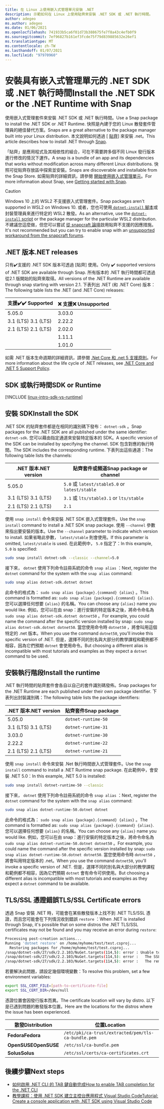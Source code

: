 ```yaml
---
title: 在 Linux 上使用嵌入式管理單元安裝 .NET
description: 示範如何在 Linux 上使用貼齊來安裝 .NET SDK 或 .NET 執行時間。
author: adegeo
ms.author: adegeo
ms.date: 01/06/2021
ms.openlocfilehash: 741933b5ca6f01d73b388675fe7f8a43c4efb0f9
ms.sourcegitcommit: 7ef96827b161ef3fcde75f79d839885632e26ef1
ms.translationtype: MT
ms.contentlocale: zh-TW
ms.lasthandoff: 01/07/2021
ms.locfileid: "97970960"
---
```

# <a name="install-the-net-sdk-or-the-net-runtime-with-snap"></a><span data-ttu-id="70f95-103">安裝具有嵌入式管理單元的 .NET SDK 或 .NET 執行時間</span><span class="sxs-lookup"><span data-stu-id="70f95-103">Install the .NET SDK or the .NET Runtime with Snap</span></span>

<span data-ttu-id="70f95-104">使用嵌入式管理套件來安裝 .NET SDK 或 .NET 執行時間。</span><span class="sxs-lookup"><span data-stu-id="70f95-104">Use a Snap package to install the .NET SDK or .NET Runtime.</span></span> <span data-ttu-id="70f95-105">快照是內建于您的 Linux 散發套件管理員的絕佳替代方案。</span><span class="sxs-lookup"><span data-stu-id="70f95-105">Snaps are a great alternative to the package manager built into your Linux distribution.</span></span> <span data-ttu-id="70f95-106">本文說明如何透過 [ [貼齊](https://snapcraft.io/dotnet-sdk)] 來安裝 .net。</span><span class="sxs-lookup"><span data-stu-id="70f95-106">This article describes how to install .NET through [Snap](https://snapcraft.io/dotnet-sdk).</span></span>

<span data-ttu-id="70f95-107">「貼齊」是應用程式及其相依性的組合，可在不需要跨多個不同 Linux 發行版本進行修改的情況下運作。</span><span class="sxs-lookup"><span data-stu-id="70f95-107">A snap is a bundle of an app and its dependencies that works without modification across many different Linux distributions.</span></span> <span data-ttu-id="70f95-108">快照可從貼齊存放區中探索並安裝。</span><span class="sxs-lookup"><span data-stu-id="70f95-108">Snaps are discoverable and installable from the Snap Store.</span></span> <span data-ttu-id="70f95-109">如需貼齊的詳細資訊，請參閱 [開始使用嵌入式管理單元](https://snapcraft.io/docs/getting-started)。</span><span class="sxs-lookup"><span data-stu-id="70f95-109">For more information about Snap, see [Getting started with Snap](https://snapcraft.io/docs/getting-started).</span></span>

> [!CAUTION]
> <span data-ttu-id="70f95-110">Windows 10 上的 WSL2 不支援嵌入式管理套件。</span><span class="sxs-lookup"><span data-stu-id="70f95-110">Snap packages aren't supported in WSL2 on Windows 10.</span></span> <span data-ttu-id="70f95-111">或者，您也可使用[ `dotnet-install` 腳本](linux-scripted-manual.md#scripted-install)或封裝管理員來進行特定的 WSL2 散發。</span><span class="sxs-lookup"><span data-stu-id="70f95-111">As an alternative, use the [`dotnet-install` script](linux-scripted-manual.md#scripted-install) or the package manager for the particular WSL2 distribution.</span></span> <span data-ttu-id="70f95-112">不建議您這麼做，但您可以嘗試 [從 snapcraft 論壇](https://forum.snapcraft.io/t/running-snaps-on-wsl2-insiders-only-for-now/13033)啟用貼齊不支援的因應措施。</span><span class="sxs-lookup"><span data-stu-id="70f95-112">It's not recommended but you can try to enable snap with an [unsupported workaround from the snapcraft forums](https://forum.snapcraft.io/t/running-snaps-on-wsl2-insiders-only-for-now/13033).</span></span>

## <a name="net-releases"></a><span data-ttu-id="70f95-113">.NET 版本</span><span class="sxs-lookup"><span data-stu-id="70f95-113">.NET releases</span></span>

<span data-ttu-id="70f95-114">只有✔️支援的 .NET SDK 版本可透過 [貼齊] 使用。</span><span class="sxs-lookup"><span data-stu-id="70f95-114">Only ✔️ supported versions of .NET SDK are available through Snap.</span></span> <span data-ttu-id="70f95-115">所有版本的 .NET 執行時間都可透過從2.1 版開始的貼齊來取得。</span><span class="sxs-lookup"><span data-stu-id="70f95-115">All versions of the .NET Runtime are available through snap starting with version 2.1.</span></span> <span data-ttu-id="70f95-116">下表列出 .NET (和 .NET Core) 版本：</span><span class="sxs-lookup"><span data-stu-id="70f95-116">The following table lists the .NET (and .NET Core) releases:</span></span>

| <span data-ttu-id="70f95-117">支援✔️</span><span class="sxs-lookup"><span data-stu-id="70f95-117">✔️ Supported</span></span> | <span data-ttu-id="70f95-118">❌ 支援</span><span class="sxs-lookup"><span data-stu-id="70f95-118">❌ Unsupported</span></span> |
|-------------|---------------|
| <span data-ttu-id="70f95-119">5.0</span><span class="sxs-lookup"><span data-stu-id="70f95-119">5.0</span></span>         | <span data-ttu-id="70f95-120">3.0</span><span class="sxs-lookup"><span data-stu-id="70f95-120">3.0</span></span>           |
| <span data-ttu-id="70f95-121">3.1 (LTS) </span><span class="sxs-lookup"><span data-stu-id="70f95-121">3.1 (LTS)</span></span>   | <span data-ttu-id="70f95-122">2.2</span><span class="sxs-lookup"><span data-stu-id="70f95-122">2.2</span></span>           |
| <span data-ttu-id="70f95-123">2.1 (LTS) </span><span class="sxs-lookup"><span data-stu-id="70f95-123">2.1 (LTS)</span></span>   | <span data-ttu-id="70f95-124">2.0</span><span class="sxs-lookup"><span data-stu-id="70f95-124">2.0</span></span>           |
|             | <span data-ttu-id="70f95-125">1.1</span><span class="sxs-lookup"><span data-stu-id="70f95-125">1.1</span></span>           |
|             | <span data-ttu-id="70f95-126">1.0</span><span class="sxs-lookup"><span data-stu-id="70f95-126">1.0</span></span>           |

<span data-ttu-id="70f95-127">如需 .NET 版本生命週期的詳細資訊，請參閱 [.Net Core 和 .net 5 支援原則](https://dotnet.microsoft.com/platform/support/policy/dotnet-core)。</span><span class="sxs-lookup"><span data-stu-id="70f95-127">For more information about the life cycle of .NET releases, see [.NET Core and .NET 5 Support Policy](https://dotnet.microsoft.com/platform/support/policy/dotnet-core).</span></span>

## <a name="sdk-or-runtime"></a><span data-ttu-id="70f95-128">SDK 或執行時間</span><span class="sxs-lookup"><span data-stu-id="70f95-128">SDK or Runtime</span></span>

[!INCLUDE [linux-intro-sdk-vs-runtime](includes/linux-intro-sdk-vs-runtime.md)]

## <a name="install-the-sdk"></a><span data-ttu-id="70f95-129">安裝 SDK</span><span class="sxs-lookup"><span data-stu-id="70f95-129">Install the SDK</span></span>

<span data-ttu-id="70f95-130">.NET SDK 的貼齊套件都是在相同的識別碼下發布： `dotnet-sdk` 。</span><span class="sxs-lookup"><span data-stu-id="70f95-130">Snap packages for the .NET SDK are all published under the same identifier: `dotnet-sdk`.</span></span> <span data-ttu-id="70f95-131">您可以藉由指定通道來安裝特定版本的 SDK。</span><span class="sxs-lookup"><span data-stu-id="70f95-131">A specific version of the SDK can be installed by specifying the channel.</span></span> <span data-ttu-id="70f95-132">SDK 包含對應的執行時間。</span><span class="sxs-lookup"><span data-stu-id="70f95-132">The SDK includes the corresponding runtime.</span></span> <span data-ttu-id="70f95-133">下表列出這些通道：</span><span class="sxs-lookup"><span data-stu-id="70f95-133">The following table lists the channels:</span></span>

| <span data-ttu-id="70f95-134">.NET 版本</span><span class="sxs-lookup"><span data-stu-id="70f95-134">.NET version</span></span> | <span data-ttu-id="70f95-135">貼齊套件或頻道</span><span class="sxs-lookup"><span data-stu-id="70f95-135">Snap package or channel</span></span>  |
|--------------|--------------------------|
| <span data-ttu-id="70f95-136">5.0</span><span class="sxs-lookup"><span data-stu-id="70f95-136">5.0</span></span>          | <span data-ttu-id="70f95-137">`5.0` 或 `latest/stable`</span><span class="sxs-lookup"><span data-stu-id="70f95-137">`5.0` or `latest/stable`</span></span> |
| <span data-ttu-id="70f95-138">3.1 (LTS) </span><span class="sxs-lookup"><span data-stu-id="70f95-138">3.1 (LTS)</span></span>    | <span data-ttu-id="70f95-139">`3.1` 或 `lts/stable`</span><span class="sxs-lookup"><span data-stu-id="70f95-139">`3.1` or `lts/stable`</span></span>    |
| <span data-ttu-id="70f95-140">2.1 (LTS) </span><span class="sxs-lookup"><span data-stu-id="70f95-140">2.1 (LTS)</span></span>    | `2.1`                    |

<span data-ttu-id="70f95-141">使用 `snap install` 命令來安裝 .NET SDK 嵌入式管理套件。</span><span class="sxs-lookup"><span data-stu-id="70f95-141">Use the `snap install` command to install a .NET SDK snap package.</span></span> <span data-ttu-id="70f95-142">使用 `--channel` 參數來指出要安裝的版本。</span><span class="sxs-lookup"><span data-stu-id="70f95-142">Use the `--channel` parameter to indicate which version to install.</span></span> <span data-ttu-id="70f95-143">如果省略此參數， `latest/stable` 則會使用。</span><span class="sxs-lookup"><span data-stu-id="70f95-143">If this parameter is omitted, `latest/stable` is used.</span></span> <span data-ttu-id="70f95-144">在此範例中， `5.0` 指定了：</span><span class="sxs-lookup"><span data-stu-id="70f95-144">In this example, `5.0` is specified:</span></span>

```bash
sudo snap install dotnet-sdk --classic --channel=5.0
```

<span data-ttu-id="70f95-145">接下來， `dotnet` 使用下列命令註冊系統的命令 `snap alias` ：</span><span class="sxs-lookup"><span data-stu-id="70f95-145">Next, register the `dotnet` command for the system with the `snap alias` command:</span></span>

```bash
sudo snap alias dotnet-sdk.dotnet dotnet
```

<span data-ttu-id="70f95-146">此命令的格式為： `sudo snap alias {package}.{command} {alias}` 。</span><span class="sxs-lookup"><span data-stu-id="70f95-146">This command is formatted as: `sudo snap alias {package}.{command} {alias}`.</span></span> <span data-ttu-id="70f95-147">您可以選擇任何想要 `{alias}` 的名稱。</span><span class="sxs-lookup"><span data-stu-id="70f95-147">You can choose any `{alias}` name you would like.</span></span> <span data-ttu-id="70f95-148">例如，您可以在由 snap：進行安裝的特定版本之後，將命令命名為 `sudo snap alias dotnet-sdk.dotnet dotnet50` 。</span><span class="sxs-lookup"><span data-stu-id="70f95-148">For example, you could name the command after the specific version installed by snap: `sudo snap alias dotnet-sdk.dotnet dotnet50`.</span></span> <span data-ttu-id="70f95-149">當您使用命令時 `dotnet50` ，將會叫用這個特定的 .net 版本。</span><span class="sxs-lookup"><span data-stu-id="70f95-149">When you use the command `dotnet50`, you'll invoke this specific version of .NET.</span></span> <span data-ttu-id="70f95-150">但是，選擇不同的別名與大部分的教學課程和範例都不相容，因為它們預期 `dotnet` 會使用命令。</span><span class="sxs-lookup"><span data-stu-id="70f95-150">But choosing a different alias is incompatible with most tutorials and examples as they expect a `dotnet` command to be used.</span></span>

## <a name="install-the-runtime"></a><span data-ttu-id="70f95-151">安裝執行階段</span><span class="sxs-lookup"><span data-stu-id="70f95-151">Install the runtime</span></span>

<span data-ttu-id="70f95-152">.NET 執行時間的貼齊套件會各自以自己的套件識別碼發佈。</span><span class="sxs-lookup"><span data-stu-id="70f95-152">Snap packages for the .NET Runtime are each published under their own package identifier.</span></span> <span data-ttu-id="70f95-153">下表列出封裝識別碼：</span><span class="sxs-lookup"><span data-stu-id="70f95-153">The following table lists the package identifiers:</span></span>

| <span data-ttu-id="70f95-154">.NET 版本</span><span class="sxs-lookup"><span data-stu-id="70f95-154">.NET version</span></span>      | <span data-ttu-id="70f95-155">貼齊套件</span><span class="sxs-lookup"><span data-stu-id="70f95-155">Snap package</span></span>        |
|-------------------|---------------------|
| <span data-ttu-id="70f95-156">5.0</span><span class="sxs-lookup"><span data-stu-id="70f95-156">5.0</span></span>               | `dotnet-runtime-50` |
| <span data-ttu-id="70f95-157">3.1 (LTS) </span><span class="sxs-lookup"><span data-stu-id="70f95-157">3.1 (LTS)</span></span>         | `dotnet-runtime-31` |
| <span data-ttu-id="70f95-158">3.0</span><span class="sxs-lookup"><span data-stu-id="70f95-158">3.0</span></span>               | `dotnet-runtime-30` |
| <span data-ttu-id="70f95-159">2.2</span><span class="sxs-lookup"><span data-stu-id="70f95-159">2.2</span></span>               | `dotnet-runtime-22` |
| <span data-ttu-id="70f95-160">2.1 (LTS) </span><span class="sxs-lookup"><span data-stu-id="70f95-160">2.1 (LTS)</span></span>         | `dotnet-runtime-21` |

<span data-ttu-id="70f95-161">使用 `snap install` 命令來安裝 .Net 執行時間嵌入式管理套件。</span><span class="sxs-lookup"><span data-stu-id="70f95-161">Use the `snap install` command to install a .NET Runtime snap package.</span></span> <span data-ttu-id="70f95-162">在此範例中，會安裝 .NET 5.0：</span><span class="sxs-lookup"><span data-stu-id="70f95-162">In this example, .NET 5.0 is installed:</span></span>

```bash
sudo snap install dotnet-runtime-50 --classic
```

<span data-ttu-id="70f95-163">接下來， `dotnet` 使用下列命令註冊系統的命令 `snap alias` ：</span><span class="sxs-lookup"><span data-stu-id="70f95-163">Next, register the `dotnet` command for the system with the `snap alias` command:</span></span>

```bash
sudo snap alias dotnet-runtime-50.dotnet dotnet
```

<span data-ttu-id="70f95-164">此命令的格式為： `sudo snap alias {package}.{command} {alias}` 。</span><span class="sxs-lookup"><span data-stu-id="70f95-164">The command is formatted as: `sudo snap alias {package}.{command} {alias}`.</span></span> <span data-ttu-id="70f95-165">您可以選擇任何想要 `{alias}` 的名稱。</span><span class="sxs-lookup"><span data-stu-id="70f95-165">You can choose any `{alias}` name you would like.</span></span> <span data-ttu-id="70f95-166">例如，您可以在由 snap：進行安裝的特定版本之後，將命令命名為 `sudo snap alias dotnet-runtime-50.dotnet dotnet50` 。</span><span class="sxs-lookup"><span data-stu-id="70f95-166">For example, you could name the command after the specific version installed by snap: `sudo snap alias dotnet-runtime-50.dotnet dotnet50`.</span></span> <span data-ttu-id="70f95-167">當您使用命令時 `dotnet50` ，將會叫用特定版本的 .net。</span><span class="sxs-lookup"><span data-stu-id="70f95-167">When you use the command `dotnet50`, you'll invoke a specific version of .NET.</span></span> <span data-ttu-id="70f95-168">但是，選擇不同的別名與大部分的教學課程和範例都不相容，因為它們預期 `dotnet` 會有命令可供使用。</span><span class="sxs-lookup"><span data-stu-id="70f95-168">But choosing a different alias is incompatible with most tutorials and examples as they expect a `dotnet` command to be available.</span></span>

## <a name="tlsssl-certificate-errors"></a><span data-ttu-id="70f95-169">TLS/SSL 憑證錯誤</span><span class="sxs-lookup"><span data-stu-id="70f95-169">TLS/SSL Certificate errors</span></span>

<span data-ttu-id="70f95-170">透過 Snap 安裝 .NET 時，可能會在某些散發版本上找不到 .NET TLS/SSL 憑證，而且您可能會在下列情況收到錯誤 `restore` ：</span><span class="sxs-lookup"><span data-stu-id="70f95-170">When .NET is installed through Snap, it's possible that on some distros the .NET TLS/SSL certificates may not be found and you may receive an error during `restore`:</span></span>

```bash
Processing post-creation actions...
Running 'dotnet restore' on /home/myhome/test/test.csproj...
  Restoring packages for /home/myhome/test/test.csproj...
/snap/dotnet-sdk/27/sdk/2.2.103/NuGet.targets(114,5): error : Unable to load the service index for source https://api.nuget.org/v3/index.json. [/home/myhome/test/test.csproj]
/snap/dotnet-sdk/27/sdk/2.2.103/NuGet.targets(114,5): error :   The SSL connection could not be established, see inner exception. [/home/myhome/test/test.csproj]
/snap/dotnet-sdk/27/sdk/2.2.103/NuGet.targets(114,5): error :   The remote certificate is invalid according to the validation procedure. [/home/myhome/test/test.csproj]
```

<span data-ttu-id="70f95-171">若要解決此問題，請設定幾個環境變數：</span><span class="sxs-lookup"><span data-stu-id="70f95-171">To resolve this problem, set a few environment variables:</span></span>

```bash
export SSL_CERT_FILE=[path-to-certificate-file]
export SSL_CERT_DIR=/dev/null
```

<span data-ttu-id="70f95-172">憑證位置會因發行版本而異。</span><span class="sxs-lookup"><span data-stu-id="70f95-172">The certificate location will vary by distro.</span></span> <span data-ttu-id="70f95-173">以下是已遇到問題的散發版本位置。</span><span class="sxs-lookup"><span data-stu-id="70f95-173">Here are the locations for the distros where the issue has been experienced.</span></span>

| <span data-ttu-id="70f95-174">散發</span><span class="sxs-lookup"><span data-stu-id="70f95-174">Distribution</span></span> | <span data-ttu-id="70f95-175">位置</span><span class="sxs-lookup"><span data-stu-id="70f95-175">Location</span></span>                                            |
|--------------|-----------------------------------------------------|
| <span data-ttu-id="70f95-176">**Fedora**</span><span class="sxs-lookup"><span data-stu-id="70f95-176">**Fedora**</span></span>   | `/etc/pki/ca-trust/extracted/pem/tls-ca-bundle.pem` |
| <span data-ttu-id="70f95-177">**OpenSUSE**</span><span class="sxs-lookup"><span data-stu-id="70f95-177">**OpenSUSE**</span></span> | `/etc/ssl/ca-bundle.pem`                            |
| <span data-ttu-id="70f95-178">**Solus**</span><span class="sxs-lookup"><span data-stu-id="70f95-178">**Solus**</span></span>    | `/etc/ssl/certs/ca-certificates.crt`                |

## <a name="next-steps"></a><span data-ttu-id="70f95-179">後續步驟</span><span class="sxs-lookup"><span data-stu-id="70f95-179">Next steps</span></span>

- [<span data-ttu-id="70f95-180">如何啟用 .NET CLI 的 TAB 鍵自動完成</span><span class="sxs-lookup"><span data-stu-id="70f95-180">How to enable TAB completion for the .NET CLI</span></span>](../tools/enable-tab-autocomplete.md)
- [<span data-ttu-id="70f95-181">教學課程：使用 .NET SDK 建立主控台應用程式 Visual Studio Code</span><span class="sxs-lookup"><span data-stu-id="70f95-181">Tutorial: Create a console application with .NET SDK using Visual Studio Code</span></span>](../tutorials/with-visual-studio-code.md)
